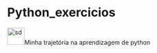 # Python_exercicios

<img src="https://img.icons8.com/?size=100&id=pIJdjOoL6KfU&format=png&color=000000" alt="sd" widht=40 height=40>Minha trajetória na aprendizagem de python 
